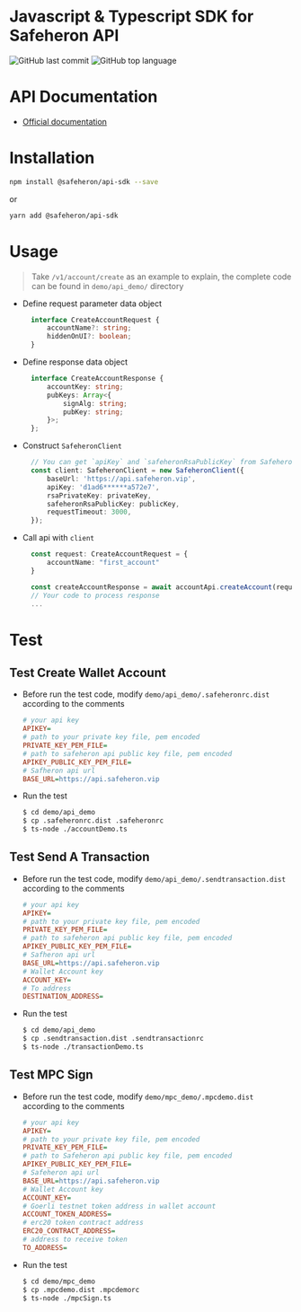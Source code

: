 # Javascript & Typescript SDK for Safeheron API

![GitHub last commit](https://img.shields.io/github/last-commit/Safeheron/safeheron-api-sdk-js)
![GitHub top language](https://img.shields.io/github/languages/top/Safeheron/safeheron-api-sdk-js?color=green)

# API Documentation
- [Official documentation](https://docs.safeheron.com/api/index.html)

# Installation

```bash
npm install @safeheron/api-sdk --save
```
or
```bash
yarn add @safeheron/api-sdk
```

# Usage

> Take `/v1/account/create` as an example to explain, the complete code can be found in `demo/api_demo/` directory

* Define request parameter data object
  ```ts
    interface CreateAccountRequest {
        accountName?: string;
        hiddenOnUI?: boolean;
    }
  ```

* Define response data object
  ```ts
    interface CreateAccountResponse {
        accountKey: string;
        pubKeys: Array<{
            signAlg: string;
            pubKey: string;
        }>;
    };
  ```
* Construct `SafeheronClient`
  ```ts
    // You can get `apiKey` and `safeheronRsaPublicKey` from Safeheron Web Console: https://www.safeheron.com/console.
    const client: SafeheronClient = new SafeheronClient({
        baseUrl: 'https://api.safeheron.vip',
        apiKey: 'd1ad6******a572e7',
        rsaPrivateKey: privateKey,
        safeheronRsaPublicKey: publicKey,
        requestTimeout: 3000,
    });
  ```
* Call api with `client`
  ```ts
    const request: CreateAccountRequest = {
        accountName: "first_account"
    }

    const createAccountResponse = await accountApi.createAccount(request);
    // Your code to process response
    ...
  ```

# Test
## Test Create Wallet Account
* Before run the test code, modify `demo/api_demo/.safeheronrc.dist` according to the comments
  ```ini
  # your api key
  APIKEY=
  # path to your private key file, pem encoded
  PRIVATE_KEY_PEM_FILE=
  # path to safeheron api public key file, pem encoded
  APIKEY_PUBLIC_KEY_PEM_FILE= 
  # Safheron api url
  BASE_URL=https://api.safeheron.vip
  ```
* Run the test
  ```bash
  $ cd demo/api_demo
  $ cp .safeheronrc.dist .safeheronrc
  $ ts-node ./accountDemo.ts
  ```

## Test Send A Transaction
* Before run the test code, modify `demo/api_demo/.sendtransaction.dist` according to the comments
  ```ini
  # your api key
  APIKEY=
  # path to your private key file, pem encoded
  PRIVATE_KEY_PEM_FILE=
  # path to safeheron api public key file, pem encoded
  APIKEY_PUBLIC_KEY_PEM_FILE= 
  # Safheron api url
  BASE_URL=https://api.safeheron.vip
  # Wallet Account key
  ACCOUNT_KEY=
  # To address
  DESTINATION_ADDRESS=
  ```
* Run the test
  ```bash
  $ cd demo/api_demo
  $ cp .sendtransaction.dist .sendtransactionrc
  $ ts-node ./transactionDemo.ts
  ```

## Test MPC Sign
* Before run the test code, modify `demo/mpc_demo/.mpcdemo.dist` according to the comments
  ```ini
  # your api key
  APIKEY=
  # path to your private key file, pem encoded
  PRIVATE_KEY_PEM_FILE=
  # path to Safeheron api public key file, pem encoded
  APIKEY_PUBLIC_KEY_PEM_FILE=
  # Safeheron api url
  BASE_URL=https://api.safeheron.vip
  # Wallet Account key
  ACCOUNT_KEY=
  # Goerli testnet token address in wallet account
  ACCOUNT_TOKEN_ADDRESS=
  # erc20 token contract address
  ERC20_CONTRACT_ADDRESS=
  # address to receive token
  TO_ADDRESS=
  ```

* Run the test
  ```bash
  $ cd demo/mpc_demo
  $ cp .mpcdemo.dist .mpcdemorc
  $ ts-node ./mpcSign.ts
  ```




